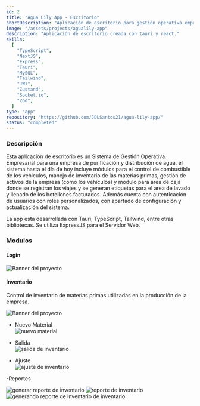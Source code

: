 ```yaml
---
id: 2
title: "Agua Lily App - Escritorio"
shortDescription: "Aplicación de escritorio para gestión operativa empresarial"
image: "/assets/projects/agualily-app"
description: "Aplicación de escritorio creada con tauri y react."
skills:
  [
    "TypeScript",
    "NextJS",
    "Express",
    "Tauri",
    "MySQL",
    "Tailwind",
    "JWT",
    "Zustand",
    "Socket.io",
    "Zod",
  ]
type: "app"
repository: "https://github.com/JDLSantos21/agua-lily-app/"
status: "completed"
---
```


### Descripción

Esta aplicación de escritorio es un Sistema de Gestión Operativa Empresarial para una empresa de purificación y distribución de agua, el sistema hasta el día de hoy incluye módulos para el control de combustible de los vehiculos, manejo de inventario de las materias primas, gestión de activos de la empresa (como los vehículos) y modulo para area de caja donde se registran los viajes y se generan etiquetas para el area de lavado y llenado de los botellones facturados. Además cuenta con autenticación de usuarios con roles personalizados, con apartado de configuración y actualización del sistema.

La app esta desarrollada con Tauri, TypeScript, Tailwind, entre otras bibliotecas. Se utiliza ExpressJS para el Servidor Web.

### Modulos

#### Login

![Banner del proyecto](/images/projects/agualily-app/screenshots/login.webp)

#### Inventario

Control de inventario de materias primas utilizadas en la producción de la empresa.

![Banner del proyecto](/images/projects/agualily-app/screenshots/inventory.webp)

- Nuevo Material <br>
  <img alt='nuevo material' src='/images/projects/agualily-app/screenshots/new-material.webp'>

- Salida <br>
  <img alt='salida de inventario' src='/images/projects/agualily-app/screenshots/inventory-out.webp'>

- Ajuste <br>
  <img alt='ajuste de inventario' src='/images/projects/agualily-app/screenshots/adjust.webp'>

-Reportes <br>

<div class='grid md:grid-cols-2 grid-rows-2 md:gap-2'><img alt='generar reporte de inventario' src='/images/projects/agualily-app/screenshots/generate-report.webp'> <img class='md:row-span-2' alt='reporte de inventario' src='/images/projects/agualily-app/screenshots/generated-report.webp'> <img class="row-span-1 relative -top-15" alt='generando reporte de inventario de inventario' src='/images/projects/agualily-app/screenshots/generating-report.webp'>
</div>
